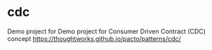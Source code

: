 # cdc
Demo project for Demo project for Consumer Driven Contract (CDC) concept https://thoughtworks.github.io/pacto/patterns/cdc/
